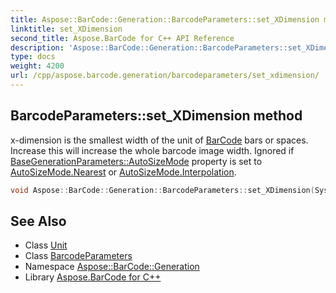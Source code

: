 ```yaml
---
title: Aspose::BarCode::Generation::BarcodeParameters::set_XDimension method
linktitle: set_XDimension
second_title: Aspose.BarCode for C++ API Reference
description: 'Aspose::BarCode::Generation::BarcodeParameters::set_XDimension method. x-dimension is the smallest width of the unit of BarCode bars or spaces. Increase this will increase the whole barcode image width. Ignored if BaseGenerationParameters::AutoSizeMode property is set to AutoSizeMode.Nearest or AutoSizeMode.Interpolation in C++.'
type: docs
weight: 4200
url: /cpp/aspose.barcode.generation/barcodeparameters/set_xdimension/
---
```

## BarcodeParameters::set_XDimension method


x-dimension is the smallest width of the unit of [BarCode](../../../aspose.barcode/) bars or spaces. Increase this will increase the whole barcode image width. Ignored if [BaseGenerationParameters::AutoSizeMode](../) property is set to [AutoSizeMode.Nearest](../../autosizemode/) or [AutoSizeMode.Interpolation](../../autosizemode/).

```cpp
void Aspose::BarCode::Generation::BarcodeParameters::set_XDimension(System::SharedPtr<Unit> value)
```

## See Also

* Class [Unit](../../unit/)
* Class [BarcodeParameters](../)
* Namespace [Aspose::BarCode::Generation](../../)
* Library [Aspose.BarCode for C++](../../../)
